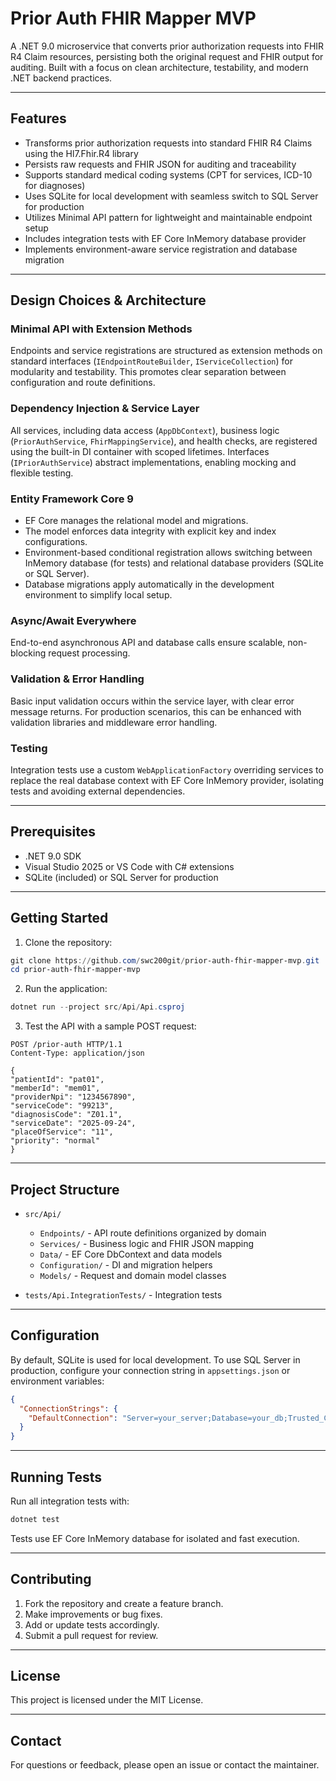 # Prior Auth FHIR Mapper MVP

A .NET 9.0 microservice that converts prior authorization requests into FHIR R4 Claim resources, persisting both the original request and FHIR output for auditing. Built with a focus on clean architecture, testability, and modern .NET backend practices.

---

## Features

- Transforms prior authorization requests into standard FHIR R4 Claims using the Hl7.Fhir.R4 library  
- Persists raw requests and FHIR JSON for auditing and traceability  
- Supports standard medical coding systems (CPT for services, ICD-10 for diagnoses)  
- Uses SQLite for local development with seamless switch to SQL Server for production  
- Utilizes Minimal API pattern for lightweight and maintainable endpoint setup  
- Includes integration tests with EF Core InMemory database provider  
- Implements environment-aware service registration and database migration  

---

## Design Choices & Architecture

### Minimal API with Extension Methods  
Endpoints and service registrations are structured as extension methods on standard interfaces (`IEndpointRouteBuilder`, `IServiceCollection`) for modularity and testability. This promotes clear separation between configuration and route definitions.

### Dependency Injection & Service Layer  
All services, including data access (`AppDbContext`), business logic (`PriorAuthService`, `FhirMappingService`), and health checks, are registered using the built-in DI container with scoped lifetimes. Interfaces (`IPriorAuthService`) abstract implementations, enabling mocking and flexible testing.

### Entity Framework Core 9  
- EF Core manages the relational model and migrations.
- The model enforces data integrity with explicit key and index configurations.
- Environment-based conditional registration allows switching between InMemory database (for tests) and relational database providers (SQLite or SQL Server).
- Database migrations apply automatically in the development environment to simplify local setup.

### Async/Await Everywhere  
End-to-end asynchronous API and database calls ensure scalable, non-blocking request processing.

### Validation & Error Handling  
Basic input validation occurs within the service layer, with clear error message returns. For production scenarios, this can be enhanced with validation libraries and middleware error handling.

### Testing  
Integration tests use a custom `WebApplicationFactory` overriding services to replace the real database context with EF Core InMemory provider, isolating tests and avoiding external dependencies.

---

## Prerequisites

- .NET 9.0 SDK  
- Visual Studio 2025 or VS Code with C# extensions  
- SQLite (included) or SQL Server for production  

---

## Getting Started

1. Clone the repository:
```powershell
git clone https://github.com/swc200git/prior-auth-fhir-mapper-mvp.git
cd prior-auth-fhir-mapper-mvp
```

2. Run the application:
```powershell
dotnet run --project src/Api/Api.csproj
```

3. Test the API with a sample POST request:
```http
POST /prior-auth HTTP/1.1
Content-Type: application/json

{
"patientId": "pat01",
"memberId": "mem01",
"providerNpi": "1234567890",
"serviceCode": "99213",
"diagnosisCode": "Z01.1",
"serviceDate": "2025-09-24",
"placeOfService": "11",
"priority": "normal"
}
```

---

## Project Structure

- `src/Api/`  
  - `Endpoints/` - API route definitions organized by domain  
  - `Services/` - Business logic and FHIR JSON mapping  
  - `Data/` - EF Core DbContext and data models  
  - `Configuration/` - DI and migration helpers  
  - `Models/` - Request and domain model classes  

- `tests/Api.IntegrationTests/` - Integration tests  

---

## Configuration

By default, SQLite is used for local development. To use SQL Server in production, configure your connection string in `appsettings.json` or environment variables:

```json
{
  "ConnectionStrings": {
    "DefaultConnection": "Server=your_server;Database=your_db;Trusted_Connection=True;"
  }
}
```

---

## Running Tests

Run all integration tests with:

```powershell
dotnet test
```
Tests use EF Core InMemory database for isolated and fast execution.

---

## Contributing

1. Fork the repository and create a feature branch.  
2. Make improvements or bug fixes.  
3. Add or update tests accordingly.  
4. Submit a pull request for review.

---

## License

This project is licensed under the MIT License.

---

## Contact

For questions or feedback, please open an issue or contact the maintainer.
